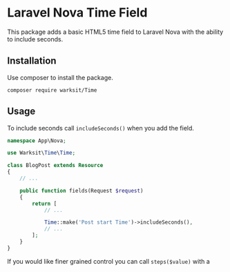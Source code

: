 # Laravel Nova Time Field

This package adds a basic HTML5 time field to Laravel Nova with the ability to include seconds.


## Installation
Use composer to install the package.

```shell
composer require warksit/Time
```


## Usage
To include seconds call `includeSeconds()` when you add the field.


```php
namespace App\Nova;

use Warksit\Time\Time;

class BlogPost extends Resource
{
    // ...

    public function fields(Request $request)
    {
        return [
            // ...

            Time::make('Post start Time')->includeSeconds(),
            // ...
        ];
    }
}
```

If you would like finer grained control you can call `steps($value)` with a